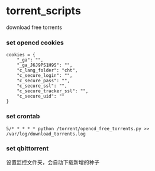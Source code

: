 # torrent_scripts
download free torrents

### set opencd cookies
```
cookies = {
    "_ga": "",
    "_ga_J6J9PS1H9S": "",
    "c_lang_folder": "cht",
    "c_secure_login": "",
    "c_secure_pass": "",
    "c_secure_ssl": "",
    "c_secure_tracker_ssl": "",
    "c_secure_uid": ""
}
```

### set crontab
```
5/* * * * * python /torrent/opencd_free_torrents.py >> /var/log/download_torrents.log
```

### set qbittorrent
设置监控文件夹，会自动下载新增的种子